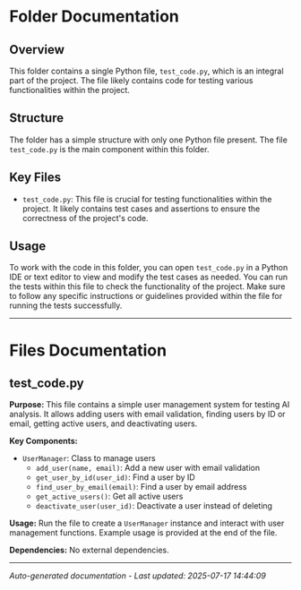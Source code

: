 # Folder Documentation

## Overview
This folder contains a single Python file, `test_code.py`, which is an integral part of the project. The file likely contains code for testing various functionalities within the project.

## Structure
The folder has a simple structure with only one Python file present. The file `test_code.py` is the main component within this folder.

## Key Files
- `test_code.py`: This file is crucial for testing functionalities within the project. It likely contains test cases and assertions to ensure the correctness of the project's code.

## Usage
To work with the code in this folder, you can open `test_code.py` in a Python IDE or text editor to view and modify the test cases as needed. You can run the tests within this file to check the functionality of the project. Make sure to follow any specific instructions or guidelines provided within the file for running the tests successfully.

---

# Files Documentation

## test_code.py

**Purpose:** This file contains a simple user management system for testing AI analysis. It allows adding users with email validation, finding users by ID or email, getting active users, and deactivating users.

**Key Components:**
- `UserManager`: Class to manage users
  - `add_user(name, email)`: Add a new user with email validation
  - `get_user_by_id(user_id)`: Find a user by ID
  - `find_user_by_email(email)`: Find a user by email address
  - `get_active_users()`: Get all active users
  - `deactivate_user(user_id)`: Deactivate a user instead of deleting

**Usage:** Run the file to create a `UserManager` instance and interact with user management functions. Example usage is provided at the end of the file.

**Dependencies:** No external dependencies.

---
*Auto-generated documentation - Last updated: 2025-07-17 14:44:09*

